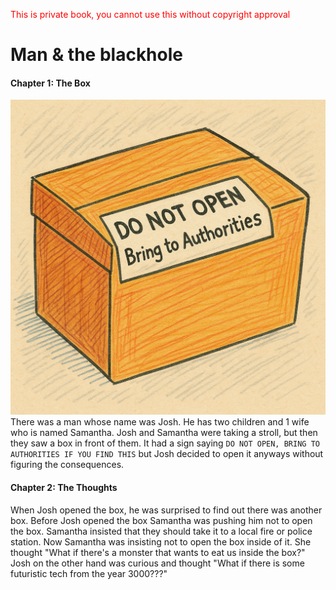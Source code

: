 <span style="color:red;">This is private book, you cannot use this without copyright approval</span>

<h1> Man & the blackhole </h1>

#### Chapter 1: The Box
![alt box](box.png)
There was a man whose name was Josh.
He has two children and 1 wife who is named Samantha.
Josh and Samantha were taking a stroll, but then they saw a box in front of them. It had a sign saying `DO NOT OPEN, BRING TO AUTHORITIES IF YOU FIND THIS` but Josh decided to open it anyways without figuring the consequences.

#### Chapter 2: The Thoughts

When Josh opened the box, he was surprised to find out there was another box. Before Josh opened the box Samantha was pushing him not to open the box. Samantha insisted that they should take it to a local fire or police station. Now Samantha was insisting not to open the box inside of it. She thought "What if there's a monster that wants to eat us inside the box?" Josh on the other hand was curious and thought "What if there is some futuristic tech from the year 3000???"  